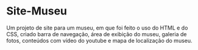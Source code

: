 # Site-Museu
 
Um projeto de site para um museu, em que foi feito o uso do HTML e do CSS, criado barra de navegação, área de exibição do museu, galeria de fotos, conteúdos com vídeo do youtube e mapa de localização do museu.
